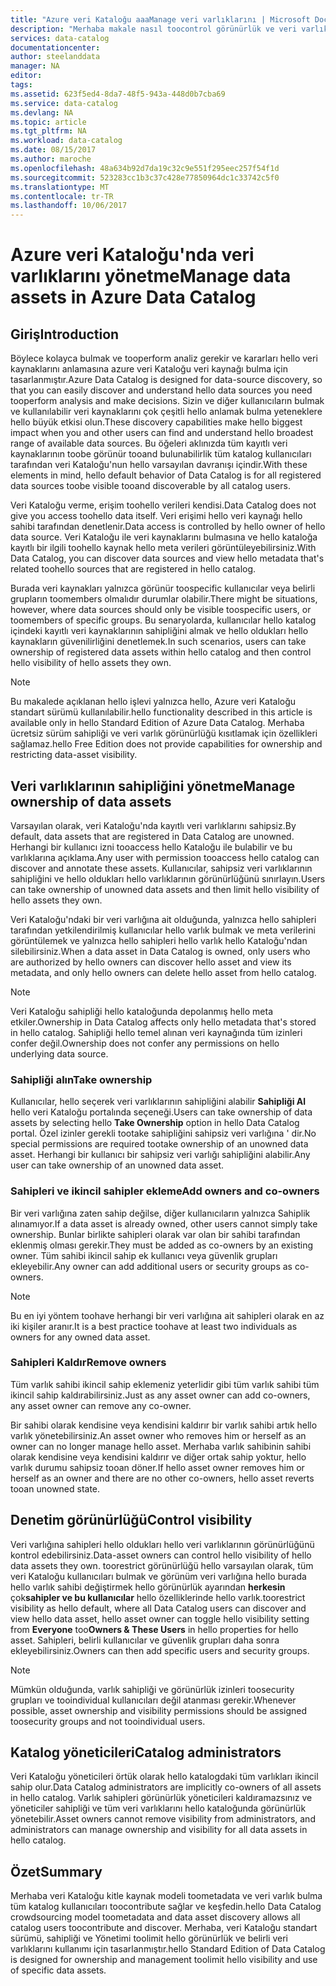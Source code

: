 ```yaml
---
title: "Azure veri Kataloğu aaaManage veri varlıklarını | Microsoft Docs"
description: "Merhaba makale nasıl toocontrol görünürlük ve veri varlıklarının sahipliğini Azure veri Kataloğu'nda kayıtlı vurgular."
services: data-catalog
documentationcenter: 
author: steelanddata
manager: NA
editor: 
tags: 
ms.assetid: 623f5ed4-8da7-48f5-943a-448d0b7cba69
ms.service: data-catalog
ms.devlang: NA
ms.topic: article
ms.tgt_pltfrm: NA
ms.workload: data-catalog
ms.date: 08/15/2017
ms.author: maroche
ms.openlocfilehash: 48a634b92d7da19c32c9e551f295eec257f54f1d
ms.sourcegitcommit: 523283cc1b3c37c428e77850964dc1c33742c5f0
ms.translationtype: MT
ms.contentlocale: tr-TR
ms.lasthandoff: 10/06/2017
---
```

# <a name="manage-data-assets-in-azure-data-catalog"></a><span data-ttu-id="7c7db-103">Azure veri Kataloğu'nda veri varlıklarını yönetme</span><span class="sxs-lookup"><span data-stu-id="7c7db-103">Manage data assets in Azure Data Catalog</span></span>
## <a name="introduction"></a><span data-ttu-id="7c7db-104">Giriş</span><span class="sxs-lookup"><span data-stu-id="7c7db-104">Introduction</span></span>
<span data-ttu-id="7c7db-105">Böylece kolayca bulmak ve tooperform analiz gerekir ve kararları hello veri kaynaklarını anlamasına azure veri Kataloğu veri kaynağı bulma için tasarlanmıştır.</span><span class="sxs-lookup"><span data-stu-id="7c7db-105">Azure Data Catalog is designed for data-source discovery, so that you can easily discover and understand hello data sources you need tooperform analysis and make decisions.</span></span> <span data-ttu-id="7c7db-106">Sizin ve diğer kullanıcıların bulmak ve kullanılabilir veri kaynaklarını çok çeşitli hello anlamak bulma yeteneklere hello büyük etkisi olun.</span><span class="sxs-lookup"><span data-stu-id="7c7db-106">These discovery capabilities make hello biggest impact when you and other users can find and understand hello broadest range of available data sources.</span></span> <span data-ttu-id="7c7db-107">Bu öğeleri aklınızda tüm kayıtlı veri kaynaklarının toobe görünür tooand bulunabilirlik tüm katalog kullanıcıları tarafından veri Kataloğu'nun hello varsayılan davranışı içindir.</span><span class="sxs-lookup"><span data-stu-id="7c7db-107">With these elements in mind, hello default behavior of Data Catalog is for all registered data sources toobe visible tooand discoverable by all catalog users.</span></span>

<span data-ttu-id="7c7db-108">Veri Kataloğu verme, erişim toohello verileri kendisi.</span><span class="sxs-lookup"><span data-stu-id="7c7db-108">Data Catalog does not give you access toohello data itself.</span></span> <span data-ttu-id="7c7db-109">Veri erişimi hello veri kaynağı hello sahibi tarafından denetlenir.</span><span class="sxs-lookup"><span data-stu-id="7c7db-109">Data access is controlled by hello owner of hello data source.</span></span> <span data-ttu-id="7c7db-110">Veri Kataloğu ile veri kaynaklarını bulmasına ve hello kataloğa kayıtlı bir ilgili toohello kaynak hello meta verileri görüntüleyebilirsiniz.</span><span class="sxs-lookup"><span data-stu-id="7c7db-110">With Data Catalog, you can discover data sources and view hello metadata that's related toohello sources that are registered in hello catalog.</span></span>

<span data-ttu-id="7c7db-111">Burada veri kaynakları yalnızca görünür toospecific kullanıcılar veya belirli grupların toomembers olmalıdır durumlar olabilir.</span><span class="sxs-lookup"><span data-stu-id="7c7db-111">There might be situations, however, where data sources should only be visible toospecific users, or toomembers of specific groups.</span></span> <span data-ttu-id="7c7db-112">Bu senaryolarda, kullanıcılar hello katalog içindeki kayıtlı veri kaynaklarının sahipliğini almak ve hello oldukları hello kaynakların güvenilirliğini denetlemek.</span><span class="sxs-lookup"><span data-stu-id="7c7db-112">In such scenarios, users can take ownership of registered data assets within hello catalog and then control hello visibility of hello assets they own.</span></span>

> [!NOTE]
> <span data-ttu-id="7c7db-113">Bu makalede açıklanan hello işlevi yalnızca hello, Azure veri Kataloğu standart sürümü kullanılabilir.</span><span class="sxs-lookup"><span data-stu-id="7c7db-113">hello functionality described in this article is available only in hello Standard Edition of Azure Data Catalog.</span></span> <span data-ttu-id="7c7db-114">Merhaba ücretsiz sürüm sahipliği ve veri varlık görünürlüğü kısıtlamak için özellikleri sağlamaz.</span><span class="sxs-lookup"><span data-stu-id="7c7db-114">hello Free Edition does not provide capabilities for ownership and restricting data-asset visibility.</span></span>
>
>

## <a name="manage-ownership-of-data-assets"></a><span data-ttu-id="7c7db-115">Veri varlıklarının sahipliğini yönetme</span><span class="sxs-lookup"><span data-stu-id="7c7db-115">Manage ownership of data assets</span></span>
<span data-ttu-id="7c7db-116">Varsayılan olarak, veri Kataloğu'nda kayıtlı veri varlıklarını sahipsiz.</span><span class="sxs-lookup"><span data-stu-id="7c7db-116">By default, data assets that are registered in Data Catalog are unowned.</span></span> <span data-ttu-id="7c7db-117">Herhangi bir kullanıcı izni tooaccess hello Kataloğu ile bulabilir ve bu varlıklarına açıklama.</span><span class="sxs-lookup"><span data-stu-id="7c7db-117">Any user with permission tooaccess hello catalog can discover and annotate these assets.</span></span> <span data-ttu-id="7c7db-118">Kullanıcılar, sahipsiz veri varlıklarının sahipliğini ve hello oldukları hello varlıklarının görünürlüğünü sınırlayın.</span><span class="sxs-lookup"><span data-stu-id="7c7db-118">Users can take ownership of unowned data assets and then limit hello visibility of hello assets they own.</span></span>

<span data-ttu-id="7c7db-119">Veri Kataloğu'ndaki bir veri varlığına ait olduğunda, yalnızca hello sahipleri tarafından yetkilendirilmiş kullanıcılar hello varlık bulmak ve meta verilerini görüntülemek ve yalnızca hello sahipleri hello varlık hello Kataloğu'ndan silebilirsiniz.</span><span class="sxs-lookup"><span data-stu-id="7c7db-119">When a data asset in Data Catalog is owned, only users who are authorized by hello owners can discover hello asset and view its metadata, and only hello owners can delete hello asset from hello catalog.</span></span>

> [!NOTE]
> <span data-ttu-id="7c7db-120">Veri Kataloğu sahipliği hello kataloğunda depolanmış hello meta etkiler.</span><span class="sxs-lookup"><span data-stu-id="7c7db-120">Ownership in Data Catalog affects only hello metadata that's stored in hello catalog.</span></span> <span data-ttu-id="7c7db-121">Sahipliği hello temel alınan veri kaynağında tüm izinleri confer değil.</span><span class="sxs-lookup"><span data-stu-id="7c7db-121">Ownership does not confer any permissions on hello underlying data source.</span></span>
>
>

### <a name="take-ownership"></a><span data-ttu-id="7c7db-122">Sahipliği alın</span><span class="sxs-lookup"><span data-stu-id="7c7db-122">Take ownership</span></span>
<span data-ttu-id="7c7db-123">Kullanıcılar, hello seçerek veri varlıklarının sahipliğini alabilir **Sahipliği Al** hello veri Kataloğu portalında seçeneği.</span><span class="sxs-lookup"><span data-stu-id="7c7db-123">Users can take ownership of data assets by selecting hello **Take Ownership** option in hello Data Catalog portal.</span></span> <span data-ttu-id="7c7db-124">Özel izinler gerekli tootake sahipliğini sahipsiz veri varlığına ' dir.</span><span class="sxs-lookup"><span data-stu-id="7c7db-124">No special permissions are required tootake ownership of an unowned data asset.</span></span> <span data-ttu-id="7c7db-125">Herhangi bir kullanıcı bir sahipsiz veri varlığı sahipliğini alabilir.</span><span class="sxs-lookup"><span data-stu-id="7c7db-125">Any user can take ownership of an unowned data asset.</span></span>

### <a name="add-owners-and-co-owners"></a><span data-ttu-id="7c7db-126">Sahipleri ve ikincil sahipler ekleme</span><span class="sxs-lookup"><span data-stu-id="7c7db-126">Add owners and co-owners</span></span>
<span data-ttu-id="7c7db-127">Bir veri varlığına zaten sahip değilse, diğer kullanıcıların yalnızca Sahiplik alınamıyor.</span><span class="sxs-lookup"><span data-stu-id="7c7db-127">If a data asset is already owned, other users cannot simply take ownership.</span></span> <span data-ttu-id="7c7db-128">Bunlar birlikte sahipleri olarak var olan bir sahibi tarafından eklenmiş olması gerekir.</span><span class="sxs-lookup"><span data-stu-id="7c7db-128">They must be added as co-owners by an existing owner.</span></span> <span data-ttu-id="7c7db-129">Tüm sahibi ikincil sahip ek kullanıcı veya güvenlik grupları ekleyebilir.</span><span class="sxs-lookup"><span data-stu-id="7c7db-129">Any owner can add additional users or security groups as co-owners.</span></span>

> [!NOTE]
> <span data-ttu-id="7c7db-130">Bu en iyi yöntem toohave herhangi bir veri varlığına ait sahipleri olarak en az iki kişiler aranır.</span><span class="sxs-lookup"><span data-stu-id="7c7db-130">It is a best practice toohave at least two individuals as owners for any owned data asset.</span></span>
>
>

### <a name="remove-owners"></a><span data-ttu-id="7c7db-131">Sahipleri Kaldır</span><span class="sxs-lookup"><span data-stu-id="7c7db-131">Remove owners</span></span>
<span data-ttu-id="7c7db-132">Tüm varlık sahibi ikincil sahip eklemeniz yeterlidir gibi tüm varlık sahibi tüm ikincil sahip kaldırabilirsiniz.</span><span class="sxs-lookup"><span data-stu-id="7c7db-132">Just as any asset owner can add co-owners, any asset owner can remove any co-owner.</span></span>

<span data-ttu-id="7c7db-133">Bir sahibi olarak kendisine veya kendisini kaldırır bir varlık sahibi artık hello varlık yönetebilirsiniz.</span><span class="sxs-lookup"><span data-stu-id="7c7db-133">An asset owner who removes him or herself as an owner can no longer manage hello asset.</span></span> <span data-ttu-id="7c7db-134">Merhaba varlık sahibinin sahibi olarak kendisine veya kendisini kaldırır ve diğer ortak sahip yoktur, hello varlık durumu sahipsiz tooan döner.</span><span class="sxs-lookup"><span data-stu-id="7c7db-134">If hello asset owner removes him or herself as an owner and there are no other co-owners, hello asset reverts tooan unowned state.</span></span>

## <a name="control-visibility"></a><span data-ttu-id="7c7db-135">Denetim görünürlüğü</span><span class="sxs-lookup"><span data-stu-id="7c7db-135">Control visibility</span></span>
<span data-ttu-id="7c7db-136">Veri varlığına sahipleri hello oldukları hello veri varlıklarının görünürlüğünü kontrol edebilirsiniz.</span><span class="sxs-lookup"><span data-stu-id="7c7db-136">Data-asset owners can control hello visibility of hello data assets they own.</span></span> <span data-ttu-id="7c7db-137">toorestrict görünürlüğü hello varsayılan olarak, tüm veri Kataloğu kullanıcıları bulmak ve görünüm veri varlığına hello burada hello varlık sahibi değiştirmek hello görünürlük ayarından **herkesin** çok**sahipler ve bu kullanıcılar** hello özelliklerinde hello varlık.</span><span class="sxs-lookup"><span data-stu-id="7c7db-137">toorestrict visibility as hello default, where all Data Catalog users can discover and view hello data asset, hello asset owner can toggle hello visibility setting from **Everyone** too**Owners & These Users** in hello properties for hello asset.</span></span> <span data-ttu-id="7c7db-138">Sahipleri, belirli kullanıcılar ve güvenlik grupları daha sonra ekleyebilirsiniz.</span><span class="sxs-lookup"><span data-stu-id="7c7db-138">Owners can then add specific users and security groups.</span></span>

> [!NOTE]
> <span data-ttu-id="7c7db-139">Mümkün olduğunda, varlık sahipliği ve görünürlük izinleri toosecurity grupları ve tooindividual kullanıcıları değil atanması gerekir.</span><span class="sxs-lookup"><span data-stu-id="7c7db-139">Whenever possible, asset ownership and visibility permissions should be assigned toosecurity groups and not tooindividual users.</span></span>
>
>

## <a name="catalog-administrators"></a><span data-ttu-id="7c7db-140">Katalog yöneticileri</span><span class="sxs-lookup"><span data-stu-id="7c7db-140">Catalog administrators</span></span>
<span data-ttu-id="7c7db-141">Veri Kataloğu yöneticileri örtük olarak hello katalogdaki tüm varlıkları ikincil sahip olur.</span><span class="sxs-lookup"><span data-stu-id="7c7db-141">Data Catalog administrators are implicitly co-owners of all assets in hello catalog.</span></span> <span data-ttu-id="7c7db-142">Varlık sahipleri görünürlük yöneticileri kaldıramazsınız ve yöneticiler sahipliği ve tüm veri varlıklarını hello kataloğunda görünürlük yönetebilir.</span><span class="sxs-lookup"><span data-stu-id="7c7db-142">Asset owners cannot remove visibility from administrators, and administrators can manage ownership and visibility for all data assets in hello catalog.</span></span>

## <a name="summary"></a><span data-ttu-id="7c7db-143">Özet</span><span class="sxs-lookup"><span data-stu-id="7c7db-143">Summary</span></span>
<span data-ttu-id="7c7db-144">Merhaba veri Kataloğu kitle kaynak modeli toometadata ve veri varlık bulma tüm katalog kullanıcıları toocontribute sağlar ve keşfedin.</span><span class="sxs-lookup"><span data-stu-id="7c7db-144">hello Data Catalog crowdsourcing model toometadata and data asset discovery allows all catalog users toocontribute and discover.</span></span> <span data-ttu-id="7c7db-145">Merhaba, veri Kataloğu standart sürümü, sahipliği ve Yönetimi toolimit hello görünürlük ve belirli veri varlıklarını kullanımı için tasarlanmıştır.</span><span class="sxs-lookup"><span data-stu-id="7c7db-145">hello Standard Edition of Data Catalog is designed for ownership and management toolimit hello visibility and use of specific data assets.</span></span>
